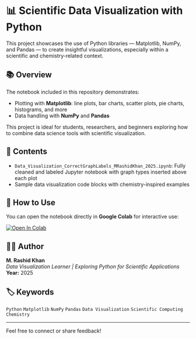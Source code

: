 # 📊 Scientific Data Visualization with Python

This project showcases the use of Python libraries — Matplotlib, NumPy, and Pandas — to create insightful visualizations, especially within a scientific and chemistry-related context.

## 📚 Overview

The notebook included in this repository demonstrates:

- Plotting with **Matplotlib**: line plots, bar charts, scatter plots, pie charts, histograms, and more
- Data handling with **NumPy** and **Pandas**


This project is ideal for students, researchers, and beginners exploring how to combine data science tools with scientific visualization.

## 📂 Contents

- `Data_Visualization_CorrectGraphLabels_MRashidKhan_2025.ipynb`: Fully cleaned and labeled Jupyter notebook with graph types inserted above each plot
- Sample data visualization code blocks with chemistry-inspired examples

## 🚀 How to Use

You can open the notebook directly in **Google Colab** for interactive use:

[![Open In Colab](https://colab.research.google.com/assets/colab-badge.svg)](https://colab.research.google.com/github/RashiDkhan522094/chemistry-matplotlib/blob/main/Data_Visualization_CorrectGraphLabels_MRashidKhan_2025.ipynb)

## 👨‍🔬 Author

**M. Rashid Khan**  
_Data Visualization Learner | Exploring Python for Scientific Applications_  
**Year:** 2025

## 🏷️ Keywords

`Python` `Matplotlib` `NumPy` `Pandas` `Data Visualization` `Scientific Computing` `Chemistry`

---

Feel free to connect or share feedback!
